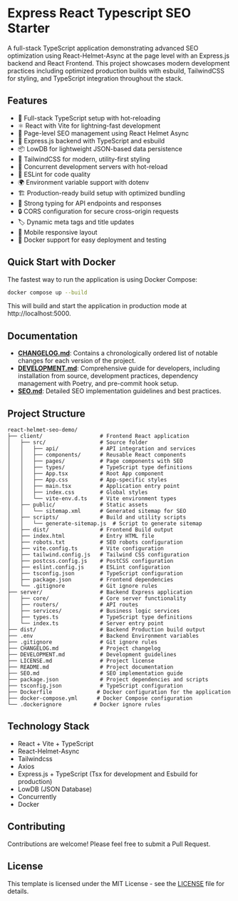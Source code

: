# Express React Typescript SEO Starter

A full-stack TypeScript application demonstrating advanced SEO optimization using React-Helmet-Async at the page level with an Express.js backend and React Frontend. This project showcases modern development practices including optimized production builds with esbuild, TailwindCSS for styling, and TypeScript integration throughout the stack.


## Features

- 🚀 Full-stack TypeScript setup with hot-reloading
- ⚛️ React with Vite for lightning-fast development
- 🎯 Page-level SEO management using React Helmet Async
- 🔧 Express.js backend with TypeScript and esbuild
- 📦 LowDB for lightweight JSON-based data persistence
- 🎨 TailwindCSS for modern, utility-first styling
- 🔄 Concurrent development servers with hot-reload
- 📝 ESLint for code quality
- 🌍 Environment variable support with dotenv
- 🏗️ Production-ready build setup with optimized bundling
- 💪 Strong typing for API endpoints and responses
- 🔒 CORS configuration for secure cross-origin requests
- 🏷️ Dynamic meta tags and title updates
- 📱 Mobile responsive layout
- 🐳 Docker support for easy deployment and testing

## Quick Start with Docker

The fastest way to run the application is using Docker Compose:

```bash
docker compose up --build
```

This will build and start the application in production mode at http://localhost:5000.

## Documentation

- **[CHANGELOG.md](CHANGELOG.md)**: Contains a chronologically ordered list of notable changes for each version of the project.
- **[DEVELOPMENT.md](DEVELOPMENT.md)**: Comprehensive guide for developers, including installation from source, development practices, dependency management with Poetry, and pre-commit hook setup.
- **[SEO.md](SEO.md)**: Detailed SEO implementation guidelines and best practices.


## Project Structure

```
react-helmet-seo-demo/
├── client/                  # Frontend React application
│   ├── src/                 # Source folder
│   │   ├── api/             # API integration and services
│   │   ├── components/      # Reusable React components
│   │   ├── pages/           # Page components with SEO
│   │   ├── types/           # TypeScript type definitions
│   │   ├── App.tsx          # Root App component
│   │   ├── App.css          # App-specific styles
│   │   ├── main.tsx         # Application entry point
│   │   ├── index.css        # Global styles
│   │   └── vite-env.d.ts    # Vite environment types
│   ├── public/              # Static assets
│   │   └── sitemap.xml      # Generated sitemap for SEO
│   ├── scripts/             # Build and utility scripts
│   │   └── generate-sitemap.js  # Script to generate sitemap
│   ├── dist/                # Frontend Build output
│   ├── index.html           # Entry HTML file
│   ├── robots.txt           # SEO robots configuration
│   ├── vite.config.ts       # Vite configuration
│   ├── tailwind.config.js   # Tailwind CSS configuration
│   ├── postcss.config.js    # PostCSS configuration
│   ├── eslint.config.js     # ESLint configuration
│   ├── tsconfig.json        # TypeScript configuration
│   ├── package.json         # Frontend dependencies
│   └── .gitignore           # Git ignore rules
├── server/                  # Backend Express application
│   ├── core/                # Core server functionality
│   ├── routers/             # API routes
│   ├── services/            # Business logic services
│   ├── types.ts             # TypeScript type definitions
│   └── index.ts             # Server entry point
├── dist/                    # Backend Production build output
├── .env                     # Backend Environment variables
├── .gitignore               # Git ignore rules
├── CHANGELOG.md             # Project changelog
├── DEVELOPMENT.md           # Development guidelines
├── LICENSE.md               # Project license
├── README.md                # Project documentation
├── SEO.md                   # SEO implementation guide
├── package.json             # Project dependencies and scripts
├── tsconfig.json            # TypeScript configuration
├── Dockerfile              # Docker configuration for the application
├── docker-compose.yml      # Docker Compose configuration
└── .dockerignore          # Docker ignore rules
```

## Technology Stack
- React + Vite + TypeScript
- React-Helmet-Async
- Tailwindcss
- Axios
- Express.js + TypeScript (Tsx for development and Esbuild for production)
- LowDB (JSON Database)
- Concurrently
- Docker

## Contributing

Contributions are welcome! Please feel free to submit a Pull Request.

## License

This template is licensed under the MIT License - see the [LICENSE](LICENSE) file for details. 